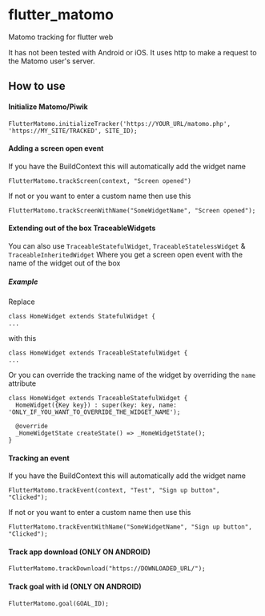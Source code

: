 # flutter_matomo

Matomo tracking for flutter web

It has not been tested with Android or iOS. 
It uses http to make a request to the Matomo user's server.

## How to use 

#### Initialize Matomo/Piwik

```$xslt
FlutterMatomo.initializeTracker('https://YOUR_URL/matomo.php', 'https://MY_SITE/TRACKED', SITE_ID);
```
 
#### Adding a screen open event

If you have the BuildContext this will automatically add the widget name

```$xslt
FlutterMatomo.trackScreen(context, "Screen opened")
``` 

If not or you want to enter a custom name then use this 

```$xslt
FlutterMatomo.trackScreenWithName("SomeWidgetName", "Screen opened");
```

#### Extending out of the box TraceableWidgets

You can also use `TraceableStatefulWidget`, `TraceableStatelessWidget` & `TraceableInheritedWidget` Where you get a screen open event with the name of the widget out of the box

##### Example

Replace 
```$xslt
class HomeWidget extends StatefulWidget {
...
```
with this
```$xslt
class HomeWidget extends TraceableStatefulWidget {
...
```

Or you can override the tracking name of the widget by overriding the `name` attribute
```$xslt
class HomeWidget extends TraceableStatefulWidget {
  HomeWidget({Key key}) : super(key: key, name: 'ONLY_IF_YOU_WANT_TO_OVERRIDE_THE_WIDGET_NAME');

  @override
  _HomeWidgetState createState() => _HomeWidgetState();
}
```


#### Tracking an event

If you have the BuildContext this will automatically add the widget name

```$xslt
FlutterMatomo.trackEvent(context, "Test", "Sign up button", "Clicked");
``` 

If not or you want to enter a custom name then use this 

```$xslt
FlutterMatomo.trackEventWithName("SomeWidgetName", "Sign up button", "Clicked");
```



#### Track app download (ONLY ON ANDROID)

```$xslt
FlutterMatomo.trackDownload("https://DOWNLOADED_URL/");
``` 



#### Track goal with id (ONLY ON ANDROID)

```$xslt
FlutterMatomo.goal(GOAL_ID);
``` 



